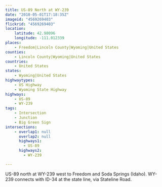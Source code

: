 ```yaml
---
title: US-89 North at WY-239
date: "2010-05-01T17:18:35Z"
imageid: "4569269403"
flickrid: "4569269403"
location:
    latitude: 42.98096
    longitude: -111.012339
places:
    - Freedom|Lincoln County|Wyoming|United States
counties:
    - Lincoln County|Wyoming|United States
countries:
    - United States
states:
    - Wyoming|United States
highwaytypes:
    - US Highway
    - Wyoming State Highway
highways:
    - US-89
    - WY-239
tags:
    - Intersection
    - Junction
    - Big Green Sign
intersections:
    - overlap1: null
      overlap2: null
      highways1:
        - US-89
      highways2:
        - WY-239

---
```

US-89 north at WY-239 west to Freedom and Soda Springs (Idaho).  WY-239 connects with ID-34 at the state line, via Stateline Road.